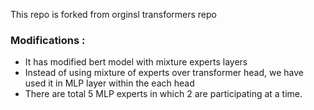 This repo is forked from orginsl transformers repo
### Modifications :
- It has modified bert model with mixture experts layers
- Instead of using mixture of experts over transformer head, we have used it in MLP layer within the each head
- There are total 5 MLP experts in which 2 are participating at a time. 
